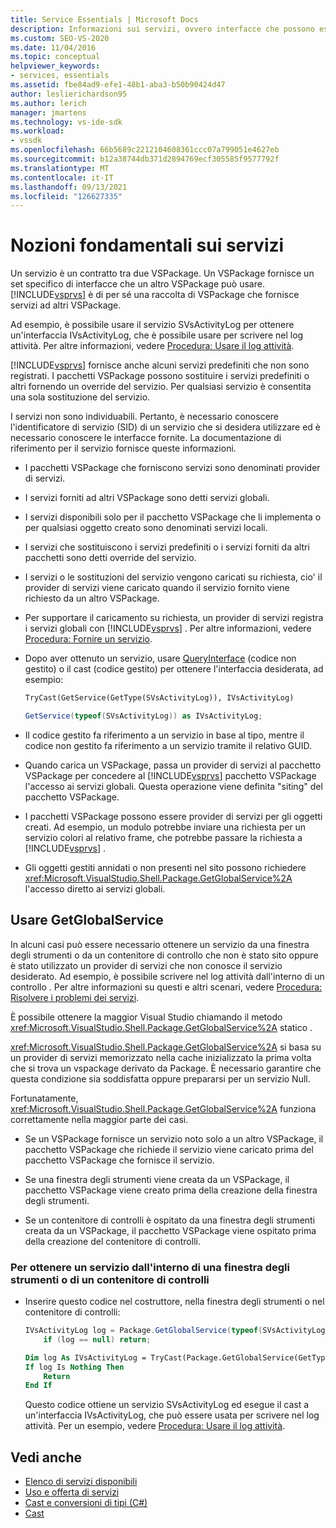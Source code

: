 ```yaml
---
title: Service Essentials | Microsoft Docs
description: Informazioni sui servizi, ovvero interfacce che possono essere utilizzate da un altro VSPackage. I servizi in un VSPackage possono eseguire l'override di servizi predefiniti o di altro tipo.
ms.custom: SEO-VS-2020
ms.date: 11/04/2016
ms.topic: conceptual
helpviewer_keywords:
- services, essentials
ms.assetid: fbe84ad9-efe1-48b1-aba3-b50b90424d47
author: leslierichardson95
ms.author: lerich
manager: jmartens
ms.technology: vs-ide-sdk
ms.workload:
- vssdk
ms.openlocfilehash: 66b5689c2212104608361ccc07a799051e4627eb
ms.sourcegitcommit: b12a38744db371d2894769ecf305585f9577792f
ms.translationtype: MT
ms.contentlocale: it-IT
ms.lasthandoff: 09/13/2021
ms.locfileid: "126627335"
---
```

# <a name="service-essentials"></a>Nozioni fondamentali sui servizi
Un servizio è un contratto tra due VSPackage. Un VSPackage fornisce un set specifico di interfacce che un altro VSPackage può usare. [!INCLUDE[vsprvs](../../code-quality/includes/vsprvs_md.md)] è di per sé una raccolta di VSPackage che fornisce servizi ad altri VSPackage.

 Ad esempio, è possibile usare il servizio SVsActivityLog per ottenere un'interfaccia IVsActivityLog, che è possibile usare per scrivere nel log attività. Per altre informazioni, vedere [Procedura: Usare il log attività](../../extensibility/how-to-use-the-activity-log.md).

 [!INCLUDE[vsprvs](../../code-quality/includes/vsprvs_md.md)] fornisce anche alcuni servizi predefiniti che non sono registrati. I pacchetti VSPackage possono sostituire i servizi predefiniti o altri fornendo un override del servizio. Per qualsiasi servizio è consentita una sola sostituzione del servizio.

 I servizi non sono individuabili. Pertanto, è necessario conoscere l'identificatore di servizio (SID) di un servizio che si desidera utilizzare ed è necessario conoscere le interfacce fornite. La documentazione di riferimento per il servizio fornisce queste informazioni.

- I pacchetti VSPackage che forniscono servizi sono denominati provider di servizi.

- I servizi forniti ad altri VSPackage sono detti servizi globali.

- I servizi disponibili solo per il pacchetto VSPackage che li implementa o per qualsiasi oggetto creato sono denominati servizi locali.

- I servizi che sostituiscono i servizi predefiniti o i servizi forniti da altri pacchetti sono detti override del servizio.

- I servizi o le sostituzioni del servizio vengono caricati su richiesta, cio' il provider di servizi viene caricato quando il servizio fornito viene richiesto da un altro VSPackage.

- Per supportare il caricamento su richiesta, un provider di servizi registra i servizi globali con [!INCLUDE[vsprvs](../../code-quality/includes/vsprvs_md.md)] . Per altre informazioni, vedere [Procedura: Fornire un servizio](../../extensibility/how-to-provide-a-service.md).

- Dopo aver ottenuto un servizio, usare [QueryInterface](/cpp/atl/queryinterface) (codice non gestito) o il cast (codice gestito) per ottenere l'interfaccia desiderata, ad esempio:

  ```vb
  TryCast(GetService(GetType(SVsActivityLog)), IVsActivityLog)
  ```

  ```csharp
  GetService(typeof(SVsActivityLog)) as IVsActivityLog;
  ```

- Il codice gestito fa riferimento a un servizio in base al tipo, mentre il codice non gestito fa riferimento a un servizio tramite il relativo GUID.

- Quando carica un VSPackage, passa un provider di servizi al pacchetto VSPackage per concedere al [!INCLUDE[vsprvs](../../code-quality/includes/vsprvs_md.md)] pacchetto VSPackage l'accesso ai servizi globali. Questa operazione viene definita "siting" del pacchetto VSPackage.

- I pacchetti VSPackage possono essere provider di servizi per gli oggetti creati. Ad esempio, un modulo potrebbe inviare una richiesta per un servizio colori al relativo frame, che potrebbe passare la richiesta a [!INCLUDE[vsprvs](../../code-quality/includes/vsprvs_md.md)] .

- Gli oggetti gestiti annidati o non presenti nel sito possono richiedere <xref:Microsoft.VisualStudio.Shell.Package.GetGlobalService%2A> l'accesso diretto ai servizi globali.

<a name="how-to-use-getglobalservice"></a>

## <a name="use-getglobalservice"></a>Usare GetGlobalService

In alcuni casi può essere necessario ottenere un servizio da una finestra degli strumenti o da un contenitore di controllo che non è stato sito oppure è stato utilizzato un provider di servizi che non conosce il servizio desiderato. Ad esempio, è possibile scrivere nel log attività dall'interno di un controllo . Per altre informazioni su questi e altri scenari, vedere [Procedura: Risolvere i problemi dei servizi](../../extensibility/how-to-troubleshoot-services.md).

È possibile ottenere la maggior Visual Studio chiamando il metodo <xref:Microsoft.VisualStudio.Shell.Package.GetGlobalService%2A> statico .

<xref:Microsoft.VisualStudio.Shell.Package.GetGlobalService%2A> si basa su un provider di servizi memorizzato nella cache inizializzato la prima volta che si trova un vspackage derivato da Package. È necessario garantire che questa condizione sia soddisfatta oppure prepararsi per un servizio Null.

Fortunatamente, <xref:Microsoft.VisualStudio.Shell.Package.GetGlobalService%2A> funziona correttamente nella maggior parte dei casi.

- Se un VSPackage fornisce un servizio noto solo a un altro VSPackage, il pacchetto VSPackage che richiede il servizio viene caricato prima del pacchetto VSPackage che fornisce il servizio.

- Se una finestra degli strumenti viene creata da un VSPackage, il pacchetto VSPackage viene creato prima della creazione della finestra degli strumenti.

- Se un contenitore di controlli è ospitato da una finestra degli strumenti creata da un VSPackage, il pacchetto VSPackage viene ospitato prima della creazione del contenitore di controlli.

### <a name="to-get-a-service-from-within-a-tool-window-or-control-container"></a>Per ottenere un servizio dall'interno di una finestra degli strumenti o di un contenitore di controlli

- Inserire questo codice nel costruttore, nella finestra degli strumenti o nel contenitore di controlli:

    ```csharp
    IVsActivityLog log = Package.GetGlobalService(typeof(SVsActivityLog)) as IVsActivityLog;
        if (log == null) return;
    ```

    ```vb
    Dim log As IVsActivityLog = TryCast(Package.GetGlobalService(GetType(SVsActivityLog)), IVsActivityLog)
    If log Is Nothing Then
        Return
    End If
    ```

    Questo codice ottiene un servizio SVsActivityLog ed esegue il cast a un'interfaccia IVsActivityLog, che può essere usata per scrivere nel log attività. Per un esempio, vedere [Procedura: Usare il log attività](../../extensibility/how-to-use-the-activity-log.md).

## <a name="see-also"></a>Vedi anche

- [Elenco di servizi disponibili](../../extensibility/internals/list-of-available-services.md)
- [Uso e offerta di servizi](../../extensibility/using-and-providing-services.md)
- [Cast e conversioni di tipi (C#)](/dotnet/csharp/programming-guide/types/casting-and-type-conversions)
- [Cast](/cpp/cpp/casting)
